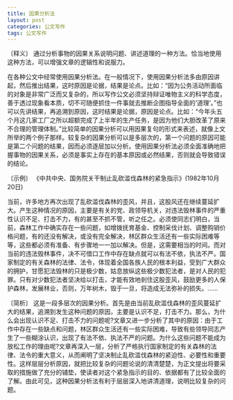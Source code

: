 ```yaml
---
title: 因果分析法
layout: post
categories: 公文写作
tags: 公文写作
---
```


〔释义〕 通过分析事物的因果关系说明问题、讲述道理的一种方法。恰当地使用这种方法，可以增强文章的逻辑性和说服力。


在各种公文中经常使用因果分析法。在一般情况下，使用因果分析法多由原因讲起，然后推出结果，这时原因是论据，结果是论点。比如：“因为公务活动所面临的对象是非常广泛而又复杂的，所以写作公文必须坚持辩证唯物主义的科学态度，善于透过现象看本质，切不可随便抓住一件事就去推断企图指导全面的‘道理’。”也可以先讲结果，再追溯到原因，这时结果是论据，原因是论点。比如：“今年头五个月这几家工厂之所以超额完成了上半年的生产任务，是因为他们大胆改革了原来不合理的管理体制。”比较简单的因果分析可以用因果复句的形式来表述，就像上文所举的两个例子那样。较复杂的因果分析可以是多层次的，第一个问题的原因可能是第二个问题的结果，因而必须逐层加以分析。使用因果分析法必须全面准确地把握事物的因果关系，必须是事实上存在的基本原因或必然结果，否则就会导致错误的结论。


〔示例〕 《中共中央、国务院关干制止乱砍滥伐森林的紧急指示》(1982年10月20日)


当前，许多地方再次出现了乱砍滥伐森林的歪风，并且，这股风还在继续蔓延扩大。产生这种情况的原因，主要是有关的党、政领导机关，对违法毁林事件的严重性认识不足、打击不力，有的甚至不抓不管，听之任之。必须使同志们明白，当前，森林工作中确实存在一些问题，如增拨抚育基金、控制采伐计划、调整购销价格问题，有的还没有解决，或没有完全解决，林区群众生活还有一些实际困难等等，这些都必须有准备、有步骤地一一加以解决。但是，这需要相当的时间。而对当前的违法毁林事件，决不可借口工作中存在缺点就可以有法不依，执法不严。国家制定的有关森林的法律、法令，体现着全国各族人民的根本利益，受到广大群众的拥护，甘愿犯法毁林的只是极少数，姑息放纵这些极少数犯法者，是对人民的犯罪。只有对少数犯法者坚决给以打击，才能有效地剎住这股歪风，鼓励更多的人保护森林，发展林业，否则，万年树木，毁于一旦，将造成无法弥补的损失。……


〔简析〕 这是一段多层次的因果分析。首先是由当前乱砍滥伐森林的歪风蔓延扩大的结果，追溯到发生这种问题的原因，主要是认识不足，打击不力。那么，为什么会出现认识不足、打击不力的问题呢?文章又进一步分析了其中的原因：由于工作中存在一些缺点和问题，林区群众生活还有一些实际困难，导致有些领导同志产生了一些糊涂认识，出现了有法不依、执法不严的问题。为什么这些问题不能成为放松工作的理由呢?文章再深入一层，分析了严格执行国家制定的有关森林的法律、法令的重大意义，从而阐明了坚决制止乱砍滥伐森林的紧迫性、必要性和重要性。这样层层分析原因，就把比较复杂的问题论说的清清楚楚，为正文提出将要采取的措施做了充分的铺垫，使读者对这个紧急指示的目的、依据都有了比较全面的了解。由此可见，这种因果分析法有利于层层深入地讲清道理，说明比较复杂的问题。 